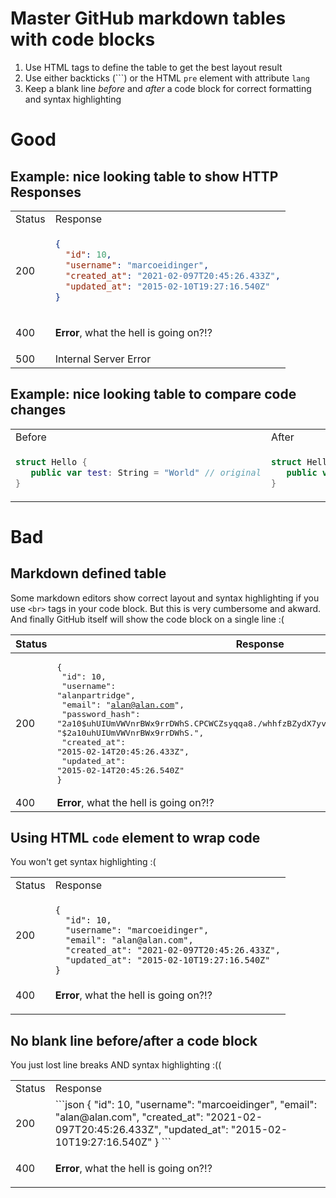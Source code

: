 # Master GitHub markdown tables with code blocks

1. Use HTML tags to define the table to get the best layout result
2. Use either backticks (\`\`\`) or the HTML `pre` element with attribute `lang`
3. Keep a blank line *before* and *after* a code block for correct formatting and syntax highlighting

# Good

## Example: nice looking table to show HTTP Responses

<table>
<tr>
<td> Status </td> <td> Response </td>
</tr>
<tr>
<td> 200 </td>
<td>
    
```json
{
  "id": 10,
  "username": "marcoeidinger",
  "created_at": "2021-02-097T20:45:26.433Z",
  "updated_at": "2015-02-10T19:27:16.540Z"
}
```

</td>
</tr>
<tr>
<td> 400 </td>
<td>
    
**Error**, what the hell is going on?!?
    
</td>
</tr>
<tr>
<td> 500 </td>
<td>
Internal Server Error    
</td>
</tr>
</table>

## Example: nice looking table to compare code changes

<table>
<tr>
<td> Before </td> <td> After </td>
</tr>
<tr>
<td>

```swift
struct Hello {
   public var test: String = "World" // original
}
```

</td>
<td>
    
```swift
struct Hello {
   public var test: String = "Universe" // changed
}
```
</td>
</tr>
</table>

# Bad

## Markdown defined table

Some markdown editors show correct layout and syntax highlighting if you use `<br>` tags in your code block. But this is very cumbersome and akward. And finally GitHub itself will show the code block on a single line :(

| Status | Response  |
| ------ | --------- |
| 200    |<pre lang="json">{<br>  "id": 10,<br>  "username": "alanpartridge",<br>  "email": "alan@alan.com",<br>  "password_hash": "$2a$10$uhUIUmVWVnrBWx9rrDWhS.CPCWCZsyqqa8./whhfzBZydX7yvahHS",<br>  "password_salt": "$2a$10$uhUIUmVWVnrBWx9rrDWhS.",<br>  "created_at": "2015-02-14T20:45:26.433Z",<br>  "updated_at": "2015-02-14T20:45:26.540Z"<br>}</pre>|
| 400    |**Error**, what the hell is going on?!?|


## Using HTML `code` element to wrap code

You won't get syntax highlighting :(

<table>
<tr>
<td> Status </td> <td> Response </td>
</tr>
<tr>
<td> 200 </td>
<td>
<code>
{
  "id": 10,
  "username": "marcoeidinger",
  "email": "alan@alan.com",
  "created_at": "2021-02-097T20:45:26.433Z",
  "updated_at": "2015-02-10T19:27:16.540Z"
}
</code>
</td>
</tr>
<tr>
<td> 400 </td>
<td>

**Error**, what the hell is going on?!?

</td>
</tr>
</table>

## No blank line before/after a code block

You just lost line breaks AND syntax highlighting :((

<table>
<tr>
<td> Status </td> <td> Response </td>
</tr>
<tr>
<td> 200 </td>
<td>
```json
{
  "id": 10,
  "username": "marcoeidinger",
  "email": "alan@alan.com",
  "created_at": "2021-02-097T20:45:26.433Z",
  "updated_at": "2015-02-10T19:27:16.540Z"
}
```
</td>
</tr>
<tr>
<td> 400 </td>
<td>

**Error**, what the hell is going on?!?

</td>
</tr>
</table>
